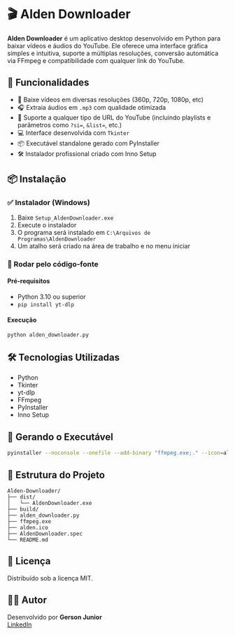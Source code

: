 # 🎬 Alden Downloader

**Alden Downloader** é um aplicativo desktop desenvolvido em Python para baixar vídeos e áudios do YouTube. Ele oferece uma interface gráfica simples e intuitiva, suporte a múltiplas resoluções, conversão automática via FFmpeg e compatibilidade com qualquer link do YouTube.

## 🚀 Funcionalidades

- 🎥 Baixe vídeos em diversas resoluções (360p, 720p, 1080p, etc)
- 🎧 Extraia áudios em `.mp3` com qualidade otimizada
- 🔗 Suporte a qualquer tipo de URL do YouTube (incluindo playlists e parâmetros como `?si=`, `&list=`, etc.)
- 💻 Interface desenvolvida com `Tkinter`
- 📦 Executável standalone gerado com PyInstaller
- 🛠 Instalador profissional criado com Inno Setup

## 📦 Instalação

### ✅ Instalador (Windows)

1. Baixe `Setup_AldenDownloader.exe`
2. Execute o instalador
3. O programa será instalado em `C:\Arquivos de Programas\AldenDownloader`
4. Um atalho será criado na área de trabalho e no menu iniciar

### 🧪 Rodar pelo código-fonte

#### Pré-requisitos

- Python 3.10 ou superior
- `pip install yt-dlp`

#### Execução

```bash
python alden_downloader.py
```

## 🛠 Tecnologias Utilizadas

- Python
- Tkinter
- yt-dlp
- FFmpeg
- PyInstaller
- Inno Setup

## 🔧 Gerando o Executável

```bash
pyinstaller --noconsole --onefile --add-binary "ffmpeg.exe;." --icon=alden.ico --name "AldenDownloader" alden_downloader.py
```

## 📁 Estrutura do Projeto

```
Alden-Downloader/
├── dist/
│   └── AldenDownloader.exe
├── build/
├── alden_downloader.py
├── ffmpeg.exe
├── alden.ico
├── AldenDownloader.spec
└── README.md
```

## 📄 Licença

Distribuído sob a licença MIT.

## 🙋‍♂️ Autor

Desenvolvido por **Gerson Junior**  
[LinkedIn](https://www.linkedin.com/in/gersonjuniordev/)
